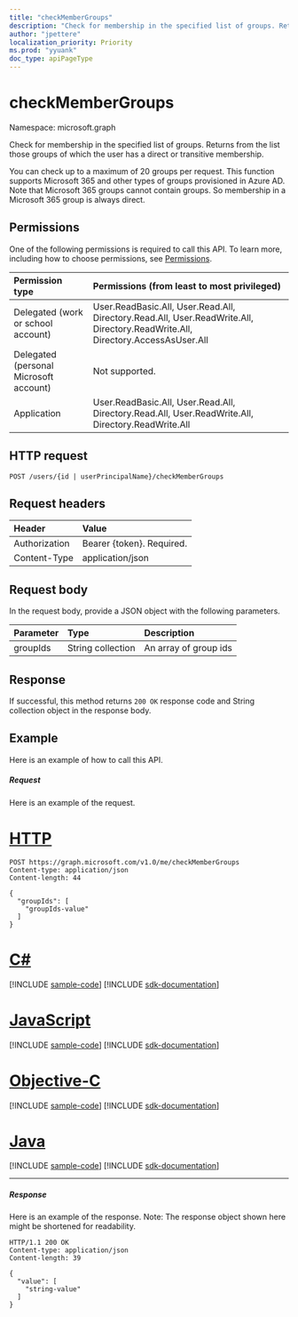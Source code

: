 ```yaml
---
title: "checkMemberGroups"
description: "Check for membership in the specified list of groups. Returns from the list those groups of which"
author: "jpettere"
localization_priority: Priority
ms.prod: "yyuank"
doc_type: apiPageType
---
```


# checkMemberGroups

Namespace: microsoft.graph

Check for membership in the specified list of groups. Returns from the list those groups of which
the user has a direct or transitive membership.

You can check up to a maximum of 20 groups per request. This function supports Microsoft 365 and other
types of groups provisioned in Azure AD. Note that Microsoft 365 groups cannot contain groups. So membership
in a Microsoft 365 group is always direct.

## Permissions

One of the following permissions is required to call this API. To learn more, including how to choose permissions, see [Permissions](/graph/permissions-reference).

| Permission type                        | Permissions (from least to most privileged)                                                                        |
| :------------------------------------- | :----------------------------------------------------------------------------------------------------------------- |
| Delegated (work or school account)     | User.ReadBasic.All, User.Read.All, Directory.Read.All, User.ReadWrite.All, Directory.ReadWrite.All, Directory.AccessAsUser.All |
| Delegated (personal Microsoft account) | Not supported.                                                                                                     |
| Application                            | User.ReadBasic.All, User.Read.All, Directory.Read.All, User.ReadWrite.All, Directory.ReadWrite.All |

## HTTP request

<!-- { "blockType": "ignored" } -->

```http
POST /users/{id | userPrincipalName}/checkMemberGroups
```

## Request headers

| Header        | Value                     |
| :------------ | :------------------------ |
| Authorization | Bearer {token}. Required. |
| Content-Type  | application/json          |

## Request body

In the request body, provide a JSON object with the following parameters.

| Parameter | Type              | Description           |
| :-------- | :---------------- | :-------------------- |
| groupIds  | String collection | An array of group ids |

## Response

If successful, this method returns `200 OK` response code and String collection object in the response body.

## Example

Here is an example of how to call this API.

##### Request

Here is an example of the request.


# [HTTP](#tab/http)
<!-- {
  "blockType": "request",
  "name": "user_checkmembergroups"
}-->

```http
POST https://graph.microsoft.com/v1.0/me/checkMemberGroups
Content-type: application/json
Content-length: 44

{
  "groupIds": [
    "groupIds-value"
  ]
}
```
# [C#](#tab/csharp)
[!INCLUDE [sample-code](../includes/snippets/csharp/user-checkmembergroups-csharp-snippets.md)]
[!INCLUDE [sdk-documentation](../includes/snippets/snippets-sdk-documentation-link.md)]

# [JavaScript](#tab/javascript)
[!INCLUDE [sample-code](../includes/snippets/javascript/user-checkmembergroups-javascript-snippets.md)]
[!INCLUDE [sdk-documentation](../includes/snippets/snippets-sdk-documentation-link.md)]

# [Objective-C](#tab/objc)
[!INCLUDE [sample-code](../includes/snippets/objc/user-checkmembergroups-objc-snippets.md)]
[!INCLUDE [sdk-documentation](../includes/snippets/snippets-sdk-documentation-link.md)]

# [Java](#tab/java)
[!INCLUDE [sample-code](../includes/snippets/java/user-checkmembergroups-java-snippets.md)]
[!INCLUDE [sdk-documentation](../includes/snippets/snippets-sdk-documentation-link.md)]

---


##### Response

Here is an example of the response. Note: The response object shown here might be shortened for readability.

<!-- {
  "blockType": "response",
  "truncated": true,
  "@odata.type": "string",
  "isCollection": true
} -->

```http
HTTP/1.1 200 OK
Content-type: application/json
Content-length: 39

{
  "value": [
    "string-value"
  ]
}
```

<!-- uuid: 8fcb5dbc-d5aa-4681-8e31-b001d5168d79
2015-10-25 14:57:30 UTC -->

<!-- {
  "type": "#page.annotation",
  "description": "user: checkMemberGroups",
  "keywords": "",
  "section": "documentation",
  "tocPath": "",
  "suppressions": [
  ]
}-->

